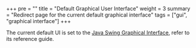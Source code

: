 +++
pre = ""
title = "Default Graphical User Interface"
weight = 3
summary = "Redirect page for the current default graphical interface"
tags = ["gui", "graphical interface"]
+++

The current default UI is set to the [Java Swing Graphical Interface](/reference/swing), refer to its reference guide.